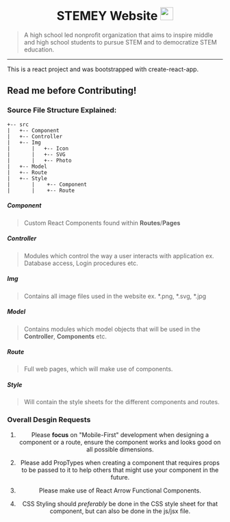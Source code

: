 <div align="center">
<h1>STEMEY Website <img src="https://raw.githubusercontent.com/MartinHeinz/MartinHeinz/master/wave.gif" width="30px"></h1>
</div>

> A high school led nonprofit organization that aims to inspire middle and high school students to pursue STEM and to democratize STEM education.

---

This is a react project and was bootstrapped with create-react-app. 

## Read me before Contributing!

### Source File Structure Explained:

```
+-- src 
|   +-- Component
|   +-- Controller
|   +-- Img
|       |   +-- Icon
|       |   +-- SVG
|       |   +-- Photo
|   +-- Model
|   +-- Route
|   +-- Style
|       |    +-- Component
|       |    +-- Route
```

##### Component
> Custom React Components found within **Routes**/**Pages**

##### Controller
> Modules which control the way a user interacts with application ex. Database access, Login procedures etc.

##### Img
> Contains all image files used in the website ex. *.png, *.svg, *.jpg

##### Model
> Contains modules which model objects that will be used in the **Controller**, **Components** etc.

##### Route
> Full web pages, which will make use of components.

##### Style
> Will contain the style sheets for the different components and routes.

### Overall Desgin Requests
<div align="center">

1. Please **focus** on "Mobile-First" development when designing a component or a route, ensure the component works and looks good on all possible dimensions.

2. Please add PropTypes when creating a component that requires props to be passed to it to help others that might use your component in the future.

3. Please make use of React Arrow Functional Components.

4. CSS Styling should *preferably* be done in the CSS style sheet for that component, but can also be done in the js/jsx file.

</div>

